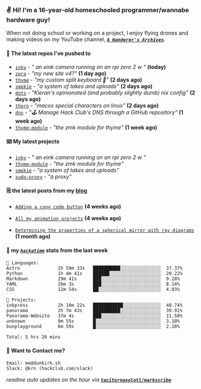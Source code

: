 ### ✌️ Hi! I'm a 16-year-old homeschooled programmer/wannabe hardware guy!

When not doing school or working on a project, I enjoy flying drones and making videos on my YouTube channel, [**_`A Wanderer's Archives`_**](https://youtube.com/@wanderer.archives).

#### 👷 The latest repos I've pushed to

- [`inky`](https://github.com/taciturnaxolotl/inky) - _" an eink camera running on an rpi zero 2 w "_ **(today)**
- [`zera`](https://github.com/taciturnaxolotl/zera) - _"my new site v4?"_ **(1 day ago)**
- [`thyme`](https://github.com/taciturnaxolotl/thyme) - _"my custom split keyboard 🫶"_ **(2 days ago)**
- [`smokie`](https://github.com/taciturnaxolotl/smokie) - _"a system of takes and uploads"_ **(2 days ago)**
- [`dots`](https://github.com/taciturnaxolotl/dots) - _"Kieran's opinionated (and probably slightly dumb) nix config"_ **(2 days ago)**
- [`thorn`](https://github.com/taciturnaxolotl/thorn) - _"macos special characters on linux"_ **(2 days ago)**
- [`dns`](https://github.com/hackclub/dns) - _"🕹 Manage Hack Club's DNS through a GitHub repository"_ **(1 week ago)**
- [`thyme-module`](https://github.com/taciturnaxolotl/thyme-module) - _"the zmk module for thyme"_ **(1 week ago)**

#### ⌨️ My latest projects

- [`inky`](https://github.com/taciturnaxolotl/inky) - _" an eink camera running on an rpi zero 2 w "_
- [`thyme-module`](https://github.com/taciturnaxolotl/thyme-module) - _"the zmk module for thyme"_
- [`smokie`](https://github.com/taciturnaxolotl/smokie) - _"a system of takes and uploads"_
- [`sudo-proxy`](https://github.com/taciturnaxolotl/sudo-proxy) - _"a proxy"_

#### 🗒️ the latest posts from my [blog](https://dunkirk.sh)

- [`Adding a copy code button`](https://dunkirk.sh/blog/adding-a-copy-button/) **(4 weeks ago)**

- [`All my animation projects`](https://dunkirk.sh/blog/my-animations/) **(4 weeks ago)**

- [`Determining the properties of a spherical mirror with ray diagrams`](https://dunkirk.sh/blog/spherical-ray-diagrams/) **(1 month ago)**



#### 📡 my [_`hackatime`_](https://waka.hackclub.com) stats from the last week

```text
💾 Languages:
Astro              1h 59m 33s   ██████████░░░░░░░░░░░░░░░  37.37%
Python             1h 4m 41s    ██████░░░░░░░░░░░░░░░░░░░  20.22%
Markdown           29m 41s      ███░░░░░░░░░░░░░░░░░░░░░░  9.28%
YAML               26m 3s       ███░░░░░░░░░░░░░░░░░░░░░░  8.14%
CSS                12m 54s      ██░░░░░░░░░░░░░░░░░░░░░░░  4.03%

💼 Projects:
inkpress           2h 10m 22s   ███████████░░░░░░░░░░░░░░  40.74%
panorama           2h 7m 43s    ██████████░░░░░░░░░░░░░░░  39.91%
Panorama-Website   37m 4s       ███░░░░░░░░░░░░░░░░░░░░░░  11.58%
unknown            9m 55s       █░░░░░░░░░░░░░░░░░░░░░░░░  3.10%
bunplayground      6m 59s       █░░░░░░░░░░░░░░░░░░░░░░░░  2.18%

Total: 5 hrs 20 mins
```

#### 📮 Want to Contact me?

```text
Email: me@dunkirk.sh
Slack: @krn (hackclub.com/slack)
```

_readme auto updates on the hour via [**`taciturnaxolotl/markscribe`**](https://github.com/taciturnaxolotl/markscribe)_
